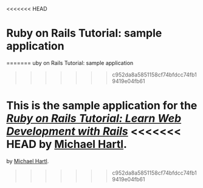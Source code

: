 <<<<<<< HEAD
# Ruby on Rails Tutorial: sample application
=======
uby on Rails Tutorial: sample application
>>>>>>> c952da8a5851158cf74bfdcc74fb19419e04fb61

This is the sample application for the
[*Ruby on Rails Tutorial:
Learn Web Development with Rails*](http://www.railstutorial.org/)
<<<<<<< HEAD
by [Michael Hartl](http://www.michaelhartl.com/).
=======
by [Michael Hartl](http://www.michaelhartl.com/).
>>>>>>> c952da8a5851158cf74bfdcc74fb19419e04fb61
